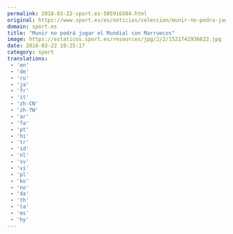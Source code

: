 ```yaml
---
permalink: 2018-03-22-sport.es-585916504.html
original: https://www.sport.es/es/noticias/seleccion/munir-no-podra-jugar-mundial-con-marruecos-6709560?utm_source=rss-noticias&utm_medium=feed&utm_campaign=seleccion
domain: sport.es
title: "Munir no podrá jugar el Mundial con Marruecos"
image: https://estaticos.sport.es/resources/jpg/2/2/1521742936622.jpg
date: 2018-03-22 19:25:17
category: sport
translations: 
 - 'en'
 - 'de'
 - 'ru'
 - 'ja'
 - 'fr'
 - 'it'
 - 'zh-CN'
 - 'zh-TW'
 - 'ar'
 - 'fa'
 - 'pt'
 - 'hi'
 - 'tr'
 - 'id'
 - 'nl'
 - 'sv'
 - 'vi'
 - 'pl'
 - 'ko'
 - 'no'
 - 'da'
 - 'th'
 - 'ta'
 - 'ms'
 - 'hy'
---
```


